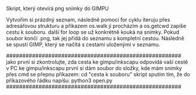 
Skript, který otevírá png snímky do GIMPU

Vytvořím si prázdný seznam, následně pomocí for cyklu iteruju přes adresářovou strukturu a příkazem os.walk ji procházím
a os.getcwd zapíše cestu k souboru. další for loop se už konkrétně kouká na snímky.
Pokud soubor končí .png, tak jej přidá do seznamu s kompletní cestou. Následně se spustí GIMP, který se načítá s cestami uloženými v seznamu.

######################################################
jako první si zkontrolujte, zda cesta ke gimpu/inkscapu odpovídá vaší cestě v PC ke gimpu/inkscapu
první si dám soubor do složky, kde mám snímky
přes cmd se přepnu příkazem: cd "cesta k souboru"
skript sputím tím, že do příkazového řádku napíšu: python3 open.py
######################################################
